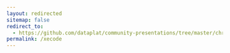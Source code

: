 ```yaml
---
layout: redirected
sitemap: false
redirect_to:
  - https://github.com/dataplat/community-presentations/tree/master/chrissy-lemaire-gianluca-sartori/bits-xevents
permalink: /xecode
---
```


